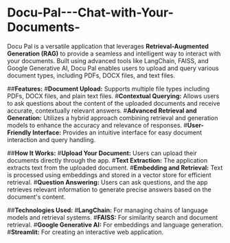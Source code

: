# Docu-Pal---Chat-with-Your-Documents-
Docu Pal is a versatile application that leverages __Retrieval-Augmented Generation (RAG)__ to provide a seamless and intelligent way to interact with your documents. Built using advanced tools like LangChain, FAISS, and Google Generative AI, Docu Pal enables users to upload and query various document types, including PDFs, DOCX files, and text files.

##**Features:**
#__Document Upload:__ Supports multiple file types including PDFs, DOCX files, and plain text files.
#__Contextual Querying:__ Allows users to ask questions about the content of the uploaded documents and receive accurate, contextually relevant answers.
#__Advanced Retrieval and Generation:__ Utilizes a hybrid approach combining retrieval and generation models to enhance the accuracy and relevance of responses.
#__User-Friendly Interface:__ Provides an intuitive interface for easy document interaction and query handling.

##**How It Works:**
#__Upload Your Document:__ Users can upload their documents directly through the app.
#__Text Extraction:__ The application extracts text from the uploaded document.
#__Embedding and Retrieval:__ Text is processed using embeddings and stored in a vector store for efficient retrieval.
#__Question Answering:__ Users can ask questions, and the app retrieves relevant information to generate precise answers based on the document's content.

##**Technologies Used:**
#__LangChain:__ For managing chains of language models and retrieval systems.
#__FAISS:__ For similarity search and document retrieval.
#__Google Generative AI:__ For embeddings and language generation.
#__Streamlit:__ For creating an interactive web application.
